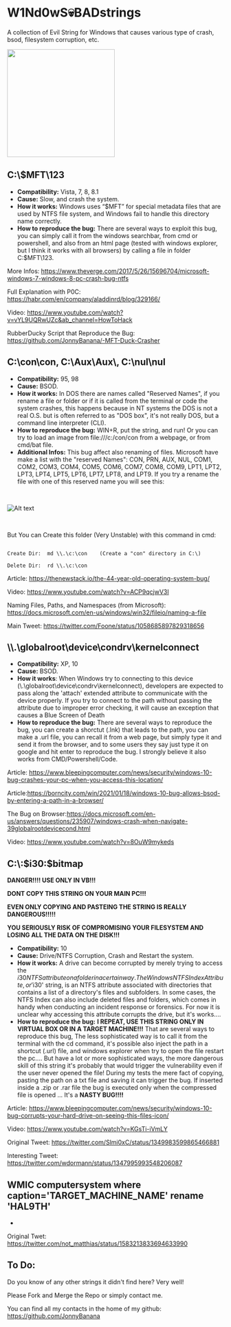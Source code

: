 # W1Nd0wS💀BADstrings
A collection of Evil String for Windows that causes various type of crash, bsod, filesystem corruption, etc.

<img src="https://raw.githubusercontent.com/JonnyBanana/W1Nd0wS_BADstrings/main/img/bad.jpg" alt="" data-canonical-src="https://raw.githubusercontent.com/JonnyBanana/W1Nd0wS_BADstrings/main/img/bad.jpg" width="250" height="250" />


<h2>C:\$MFT\123</h2>

- <b>Compatibility:</b> Vista, 7, 8, 8.1
- <b>Cause:</b> Slow, and crash the system.
- <b>How it works:</b> Windows uses “$MFT” for special metadata files that are used by NTFS file system, and Windows fail to handle this directory name correctly.
- <b>How to reproduce the bug:</b> There are several ways to exploit this bug, you can simply call it from the windows searchbar, from cmd or powershell, and also from an html page (tested with windows explorer, but I think it works with all browsers) by calling a file in folder C:\$MFT\123.


More Infos:
https://www.theverge.com/2017/5/26/15696704/microsoft-windows-7-windows-8-pc-crash-bug-ntfs

Full Explanation with P0C:
https://habr.com/en/company/aladdinrd/blog/329166/

Video:
https://www.youtube.com/watch?v=vYL9UQRwUZc&ab_channel=HowToHack

RubberDucky Script that Reproduce the Bug:
https://github.com/JonnyBanana/-MFT-Duck-Crasher


<h2>C:\con\con, C:\Aux\Aux\, C:\nul\nul  </h2>

- <b>Compatibility:</b> 95, 98
- <b>Cause:</b> BSOD.
- <b>How it works:</b> In DOS there are names called "Reserved Names", if you rename a file or folder or if it is called from the terminal or code the system crashes, this happens because in NT systems the DOS is not a real O.S. but is often referred to as "DOS box", it's not really DOS, but a command line interpreter (CLI).
- <b>How to reproduce the bug:</b> WIN+R, put the string, and run! Or you can try to load an image from file:///c:/con/con from a webpage, or from cmd/bat file.
- <b>Additional Infos:</b> This bug affect also renaming of files. Microsoft have make a list with the "reserved Names": 
CON, PRN, AUX, NUL, COM1, COM2, COM3, COM4, COM5, COM6, COM7, COM8, COM9, LPT1, LPT2, LPT3, LPT4, LPT5, LPT6, LPT7, LPT8, and LPT9.
If you try a rename the file with one of this reserved name you will see this:

<BR>
  

![Alt text](https://raw.githubusercontent.com/JonnyBanana/W1Nd0wS_BADstrings/main/img/nope.png "W1Nd0wS_BADstrings")


<BR>
  
But You can Create this folder (Very Unstable) with this command in cmd: 

```

Create Dir:  md \\.\c:\con    (Create a "con" directory in C:\)

Delete Dir:  rd \\.\c:\con  

```

Article:
https://thenewstack.io/the-44-year-old-operating-system-bug/

Video:
https://www.youtube.com/watch?v=ACP9qcjwV3I

Naming Files, Paths, and Namespaces (from Microsoft): 
https://docs.microsoft.com/en-us/windows/win32/fileio/naming-a-file

Main Tweet:
https://twitter.com/Foone/status/1058685897829318656


<h2>\\.\globalroot\device\condrv\kernelconnect</h2>

- <b>Compatibility:</b> XP, 10
- <b>Cause:</b> BSOD.
- <b>How it works</b>: When Windows try to connecting to this device (\\.\globalroot\device\condrv\kernelconnect), developers are expected to pass along the 'attach' extended attribute to communicate with the device properly. If you try to connect to the path without passing the attribute due to improper error checking, it will cause an exception that causes a Blue Screen of Death
- <b>How to reproduce the bug:</b> There are several ways to reproduce the bug, you can create a shorctut (.lnk) that leads to the path, you can make a .url file, you can recall it from a web page, but simply type it and send it from the browser, and to some users they say just type it on google and hit enter to reproduce the bug. I strongly believe it also works from CMD/Powershell/Code.

Article: https://www.bleepingcomputer.com/news/security/windows-10-bug-crashes-your-pc-when-you-access-this-location/

Article:https://borncity.com/win/2021/01/18/windows-10-bug-allows-bsod-by-entering-a-path-in-a-browser/

The Bug on Browser:https://docs.microsoft.com/en-us/answers/questions/235907/windows-crash-when-navigate-39globalrootdevicecond.html

Video: https://www.youtube.com/watch?v=8OuW9mykeds


<h2>C:\:$i30:$bitmap</h2>


<b>DANGER!!!! USE ONLY IN VB!!!</b>

<b>DONT COPY THIS STRING ON YOUR MAIN PC!!!</b> 

<b>EVEN ONLY COPYING AND PASTEING THE STRING IS REALLY DANGEROUS!!!!!</b>

<b>YOU SERIOUSLY RISK OF COMPROMISING YOUR FILESYSTEM AND LOSING ALL THE DATA ON THE DISK!!!</b>

- <b>Compatibility:</b> 10
- <b>Cause:</b> Drive/NTFS Corruption, Crash and Restart the system.
- <b>How it works:</b> A drive can become corrupted by merely trying to access the $i30 NTFS attribute on a folder in a certain way. The Windows NTFS Index Attribute, or '$i30' string, is an NTFS attribute associated with directories that contains a list of a directory's files and subfolders. In some cases, the NTFS Index can also include deleted files and folders, which comes in handy when conducting an incident response or forensics. For now it is unclear why accessing this attribute corrupts the drive, but it's works....
- <b>How to reproduce the bug:</b> <b>I REPEAT, USE THIS STRING ONLY IN VIRTUAL BOX OR IN A TARGET MACHINE!!!</b> That are several ways to reproduce this bug, The less sophisticated way is to call it from the terminal with the cd command, it's possible also inject the path in a shortcut (.url) file, and windows explorer when try to open the file restart the pc.... But have a lot or more sophisticated ways, the more dangerous skill of this string it's probably that would trigger the vulnerability even if the user never opened the file! During my tests the mere fact of copying, pasting the path on a txt file and saving it can trigger the bug.
If inserted inside a .zip or .rar file the bug is executed only when the compressed file is opened ... It's a <b>NASTY BUG!!!!</b>

Article: https://www.bleepingcomputer.com/news/security/windows-10-bug-corrupts-your-hard-drive-on-seeing-this-files-icon/

Video: https://www.youtube.com/watch?v=KGsTi-iVmLY

Original Tweet: https://twitter.com/Slmi0xC/status/1349983599865466881

Interesting Tweet: https://twitter.com/wdormann/status/1347995993548206087


<h2>WMIC computersystem where caption='TARGET_MACHINE_NAME' rename 'HAL9TH'</h2>

-
  
  
  Original Twet: https://twitter.com/not_matthias/status/1583213833694633990


<h2>To Do:</h2>

Do you know of any other strings it didn't find here? Very well!

Please Fork and Merge the Repo or simply contact me. 

You can find all my contacts in the home of my github: https://github.com/JonnyBanana










